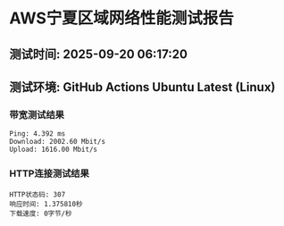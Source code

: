 # AWS宁夏区域网络性能测试报告
## 测试时间: 2025-09-20 06:17:20
## 测试环境: GitHub Actions Ubuntu Latest (Linux)

### 带宽测试结果
```
Ping: 4.392 ms
Download: 2002.60 Mbit/s
Upload: 1616.00 Mbit/s
```

### HTTP连接测试结果
```
HTTP状态码: 307
响应时间: 1.375810秒
下载速度: 0字节/秒
```

